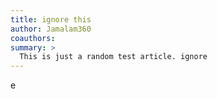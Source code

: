 ```yaml
---
title: ignore this
author: Jamalam360
coauthors:
summary: >
  This is just a random test article. ignore
---
```


e
